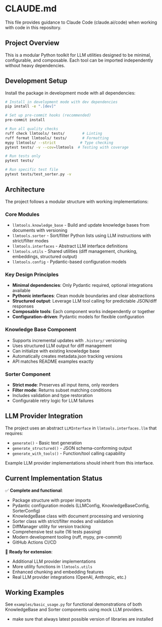 # CLAUDE.md

This file provides guidance to Claude Code (claude.ai/code) when working with code in this repository.

## Project Overview

This is a modular Python toolkit for LLM utilities designed to be minimal, configurable, and composable. Each tool can be imported independently without heavy dependencies.

## Development Setup

Install the package in development mode with all dependencies:

```bash
# Install in development mode with dev dependencies
pip install -e ".[dev]"

# Set up pre-commit hooks (recommended)
pre-commit install

# Run all quality checks
ruff check llmtools/ tests/        # Linting
ruff format llmtools/ tests/       # Formatting
mypy llmtools/ --strict           # Type checking
pytest tests/ -v --cov=llmtools  # Testing with coverage

# Run tests only
pytest tests/

# Run specific test file
pytest tests/test_sorter.py -v
```

## Architecture

The project follows a modular structure with working implementations:

### Core Modules
- `llmtools.knowledge_base` - Build and update knowledge bases from documents with versioning
- `llmtools.sorter` - Sort/filter Python lists using LLM instructions with strict/filter modes
- `llmtools.interfaces` - Abstract LLM interface definitions
- `llmtools.utils` - Shared utilities (diff management, chunking, embeddings, structured output)
- `llmtools.config` - Pydantic-based configuration models

### Key Design Principles
- **Minimal dependencies**: Only Pydantic required, optional integrations available
- **Pythonic interfaces**: Clean module boundaries and clear abstractions
- **Structured output**: Leverage LLM tool calling for predictable JSON/diff responses
- **Composable tools**: Each component works independently or together
- **Configuration-driven**: Pydantic models for flexible configuration

### Knowledge Base Component
- Supports incremental updates with `.history/` versioning
- Uses structured LLM output for diff management
- Can initialize with existing knowledge base
- Automatically creates metadata.json tracking versions
- API matches README examples exactly

### Sorter Component  
- **Strict mode**: Preserves all input items, only reorders
- **Filter mode**: Returns subset matching conditions
- Includes validation and type restoration
- Configurable retry logic for LLM failures

## LLM Provider Integration

The project uses an abstract `LLMInterface` in `llmtools.interfaces.llm` that requires:
- `generate()` - Basic text generation
- `generate_structured()` - JSON schema-conforming output  
- `generate_with_tools()` - Function/tool calling capability

Example LLM provider implementations should inherit from this interface.

## Current Implementation Status

✅ **Complete and functional**:
- Package structure with proper imports
- Pydantic configuration models (LLMConfig, KnowledgeBaseConfig, SorterConfig)
- KnowledgeBase class with document processing and versioning
- Sorter class with strict/filter modes and validation
- DiffManager utility for version tracking
- Comprehensive test suite (16 tests passing)
- Modern development tooling (ruff, mypy, pre-commit)
- GitHub Actions CI/CD

🔄 **Ready for extension**:
- Additional LLM provider implementations
- More utility functions in `llmtools.utils`
- Enhanced chunking and embedding features
- Real LLM provider integrations (OpenAI, Anthropic, etc.)

## Working Examples

See `examples/basic_usage.py` for functional demonstrations of both KnowledgeBase and Sorter components using mock LLM providers.
- make sure that always latest possible version of libraries are installed